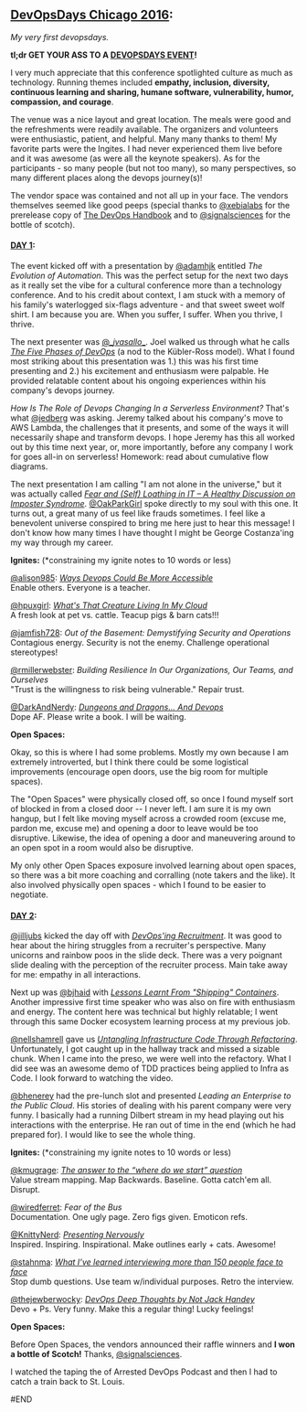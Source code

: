 [DevOpsDays Chicago 2016](https://www.devopsdays.org/events/2016-chicago/program/):  
--
*My very first devopsdays.*

__tl;dr GET YOUR ASS TO A [DEVOPSDAYS EVENT](https://www.devopsdays.org/events/)!__

I very much appreciate that this conference spotlighted culture as much as technology.  Running themes included __empathy, inclusion, diversity, continuous learning and sharing, humane software, vulnerability, humor, compassion, and courage__.

The venue was a nice layout and great location.  The meals were good and the refreshments were readily available.  The organizers and volunteers were enthusiastic, patient, and helpful.  Many many thanks to them!  My favorite parts were the Ingites.  I had never experienced them live before and it was awesome (as were all the keynote speakers).   As for the participants - so many people (but not too many), so many perspectives, so many different places along the devops journey(s)!  

The vendor space was contained and not all up in your face.  The vendors themselves seemed like good peeps (special thanks to [@xebialabs](https://twitter.com/xebialabs) for the prerelease copy of [The DevOps Handbook](https://www.amazon.com/DevOps-Handbook-World-Class-Reliability-Organizations/dp/1942788002) and to [@signalsciences](https://twitter.com/signalsciences) for the bottle of scotch).  


#### [DAY 1](https://www.youtube.com/watch?v=U9wBgFEnWjY):

The event kicked off with a presentation by [@adamhjk](https://twitter.com/adamhjk) entitled _The Evolution of Automation_.  This was the perfect setup for the next two days as it really set the vibe for a cultural conference more than a technology conference. And to his credit about context, I am stuck with a memory of his family's waterlogged six-flags adventure - and that sweet sweet wolf shirt.  I am because you are. When you suffer, I suffer.  When you thrive, I thrive.

The next presenter was [@\__jvasallo__](https://twitter.com/__jvasallo__).  Joel walked us through what he calls [_The Five Phases of DevOps_](https://docs.google.com/presentation/d/1xk4008c6OAcPKWlZiD4m_C3i14g9zHgx2peDdP4B6Kg/embed?start=false&loop=false&delayms=3000&slide=id.g1619e4fd32_0_0) (a nod to the Kübler-Ross model).  What I found most striking about this presentation was 1.) this was his first time presenting  and 2.)  his excitement and enthusiasm were palpable.   He provided relatable content about his ongoing experiences within his company's devops journey.

_How Is The Role of Devops Changing In a Serverless Environment?_  That's what [@jedberg](https://twitter.com/jedberg) was asking.   Jeremy talked about his company's move to AWS Lambda, the challenges that it presents, and some of the ways it will necessarily shape and transform devops.   I hope Jeremy has this all worked out by this time next year, or, more importantly, before any company I work for goes all-in on serverless!  Homework:  read about cumulative flow diagrams.

The next presentation I am calling "I am not alone in the universe," but it was actually called [_Fear and (Self) Loathing in IT – A Healthy Discussion on Imposter Syndrome_](https://www.slideshare.net/angelabinkowski/devops-days-chicago-2016-fear-and-selfloathing-in-it).  [@OakParkGirl](https://twitter.com/OakParkGirl) spoke directly to my soul with this one.   It turns out, a great many of us feel like frauds sometimes.   I feel like a benevolent universe conspired to bring me here just to hear this message!  I don't know how many times I have thought I might be George Costanza'ing my way through my career.  

__Ignites:__
(\*constraining my ignite notes to 10 words or less)

[@alison985](https://twitter.com/alison985): [_Ways Devops Could Be More Accessible_ ](https://speakerdeck.com/alison985/ways-devops-could-be-more-accessible)  
Enable others. Everyone is a teacher.

[@hpuxgirl](https://twitter.com/hpuxgirl): [_What's That Creature Living In My Cloud_](https://www.slideshare.net/AlexandraRichards4/whats-that-creature-living-in-my-cloud)  
A fresh look at pet vs. cattle.  Teacup pigs & barn cats!!!

[@jamfish728](https://twitter.com/jamfish728): _Out of the Basement: Demystifying Security and Operations_  
Contagious energy. Security is not the enemy. Challenge operational stereotypes!

[@rmillerwebster](https://twitter.com/rmillerwebster): _Building Resilience In Our Organizations, Our Teams, and Ourselves_  
"Trust is the willingness to risk being vulnerable." Repair trust.

[@DarkAndNerdy](https://twitter.com/DarkAndNerdy): [_Dungeons and Dragons... And Devops_](https://www.slideshare.net/jeffs78/dungeons-and-dragons-and-dev-ops)  
Dope AF.  Please write a book.  I will be waiting.

__Open Spaces:__

Okay, so this is where I had some problems.  Mostly my own because I am extremely introverted, but I think there could be some logistical  improvements (encourage open doors, use the big room for multiple spaces).   

The "Open Spaces"  were physically closed off, so once I found myself sort of blocked in from a closed door -- I never left.   I am sure it is my own hangup, but I felt like moving myself across a crowded room (excuse me, pardon me, excuse me) and opening a door to leave would be too disruptive.  Likewise, the idea of opening a door and maneuvering around to an open spot in a room would also be disruptive.   

My only other Open Spaces exposure involved learning about open spaces, so there was a bit more coaching and corralling (note takers and the like).  It also involved physically open spaces - which I found to be easier to negotiate.

#### [DAY 2](https://www.youtube.com/watch?v=Z9bY-R_pNoM):

[@jilljubs](https://twitter.com/jilljubs) kicked the day off with [_DevOps'ing Recruitment_](https://www.slideshare.net/JillJubinski/devopsing-recruitment).  It was good to hear about the hiring struggles from a recruiter's perspective. Many unicorns and rainbow poos in the slide deck.  There was a very poignant slide dealing with the perception of the recruiter process.  Main take away for me:  empathy in all interactions.

Next up was [@bjhaid](https://twitter.com/bjhaid) with [_Lessons Learnt From "Shipping" Containers_](https://speakerdeck.com/bjhaid/lessons-learnt-from-shipping-containers).  Another impressive first time speaker who was also  on fire with enthusiasm and energy.  The content here was technical but highly relatable; I went through this same Docker ecosystem learning process at my previous job.

[@nellshamrell](https://twitter.com/nellshamrell) gave us [_Untangling Infrastructure Code Through Refactoring_](https://www.slideshare.net/NellShamrell/refactoring-infrastructure-code).  Unfortunately, I got caught up in the hallway track and missed a sizable chunk.  When I came into the preso, we were well into the refactory.  What I did see was an awesome demo of TDD practices being applied to Infra as Code.  I look forward to watching the video.

[@bhenerey](https://twitter.com/bhenerey) had the pre-lunch slot and presented _Leading an Enterprise to the Public Cloud_.  His stories of dealing with his parent company were very funny.  I basically had a running Dilbert stream in my head playing out his interactions with the enterprise.  He ran out of time in the end (which he had prepared for).  I would like to see the whole thing.

__Ignites:__
(\*constraining my ignite notes to 10 words or less)  

[@kmugrage](https://twitter.com/kmugrage): [_The answer to the “where do we start” question_](https://www.slideshare.net/kmugrage/value-stream-mapping-chicago-devopsdays)  
Value stream mapping. Map Backwards. Baseline. Gotta catch'em all. Disrupt.

[@wiredferret](https://twitter.com/wiredferret): _Fear of the Bus_  
Documentation. One ugly page. Zero figs given. Emoticon refs.

[@KnittyNerd](https://twitter.com/KnittyNerd): [_Presenting Nervously_](https://www.slideshare.net/_morgan/presenting-nervously)  
Inspired.  Inspiring.  Inspirational.  Make outlines early + cats. Awesome!

[@stahnma](https://twitter.com/stahnma): [_What I’ve learned interviewing more than 150 people face to face_](https://speakerdeck.com/stahnma/what-ive-learned-interviewing-more-than-150-people-face-to-face)  
Stop dumb questions. Use team w/individual purposes.  Retro the interview.

[@thejewberwocky](https://twitter.com/thejewberwocky): [_DevOps Deep Thoughts by Not Jack Handey_](https://speakerdeck.com/jzimmerman/devops-deep-thoughts-by-not-jack-handey)  
Devo + Ps.  Very funny. Make this a regular thing!  Lucky feelings!



__Open Spaces:__

Before Open Spaces, the vendors announced their raffle winners and  __I won a bottle of Scotch!__  Thanks, [@signalsciences](https://twitter.com/signalsciences).

I watched the taping the of Arrested DevOps Podcast and then I had to catch a train back to St. Louis.


#END
